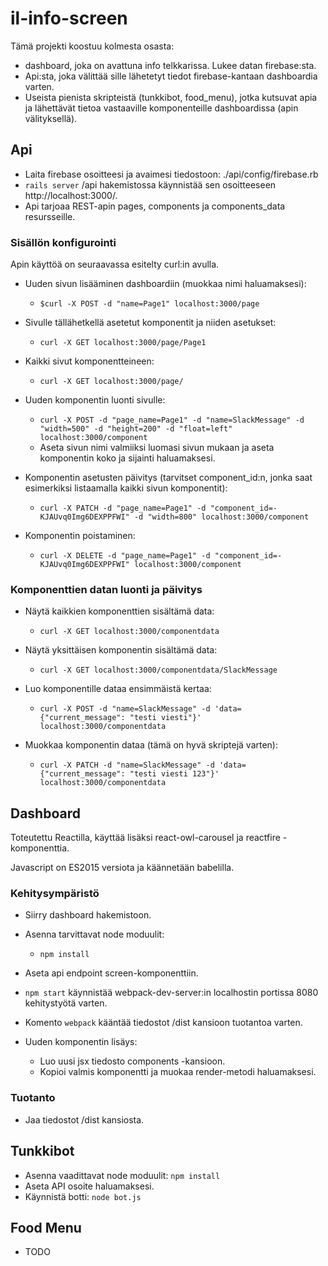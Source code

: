 # il-info-screen

Tämä projekti koostuu kolmesta osasta:
- dashboard, joka on avattuna info telkkarissa. Lukee datan firebase:sta.
- Api:sta, joka välittää sille lähetetyt tiedot firebase-kantaan dashboardia varten.
- Useista pienista skripteistä (tunkkibot, food_menu), jotka kutsuvat apia ja lähettävät tietoa vastaaville komponenteille dashboardissa (apin välityksellä).

## Api

- Laita firebase osoitteesi ja avaimesi tiedostoon: ./api/config/firebase.rb
- `rails server` /api hakemistossa käynnistää sen osoitteeseen http://localhost:3000/.
- Api tarjoaa REST-apin pages, components ja components_data resursseille.

### Sisällön konfigurointi

Apin käyttöä on seuraavassa esitelty curl:in avulla.

- Uuden sivun lisääminen dashboardiin (muokkaa nimi haluamaksesi):
  - `$curl -X POST -d "name=Page1" localhost:3000/page`

- Sivulle tällähetkellä asetetut komponentit ja niiden asetukset:
  - `curl -X GET localhost:3000/page/Page1`

- Kaikki sivut komponentteineen:
  - `curl -X GET localhost:3000/page/`

- Uuden komponentin luonti sivulle:
  - `curl -X POST -d "page_name=Page1" -d "name=SlackMessage" -d "width=500" -d "height=200" -d "float=left" localhost:3000/component`
  - Aseta sivun nimi valmiiksi luomasi sivun mukaan ja aseta komponentin koko ja sijainti haluamaksesi.

- Komponentin asetusten päivitys (tarvitset component_id:n, jonka saat esimerkiksi listaamalla kaikki sivun komponentit):
  - `curl -X PATCH -d "page_name=Page1" -d "component_id=-KJAUvq0Img6DEXPPFWI" -d "width=800" localhost:3000/component`

- Komponentin poistaminen:
  - `curl -X DELETE -d "page_name=Page1" -d "component_id=-KJAUvq0Img6DEXPPFWI" localhost:3000/component`

### Komponenttien datan luonti ja päivitys

- Näytä kaikkien komponenttien sisältämä data:
  - `curl -X GET localhost:3000/componentdata`

- Näytä yksittäisen komponentin sisältämä data:
  - `curl -X GET localhost:3000/componentdata/SlackMessage`

- Luo komponentille dataa ensimmäistä kertaa:
  - `curl -X POST -d "name=SlackMessage" -d 'data={"current_message": "testi viesti"}' localhost:3000/componentdata`

- Muokkaa komponentin dataa (tämä on hyvä skriptejä varten):
  - `curl -X PATCH -d "name=SlackMessage" -d 'data={"current_message": "testi viesti 123"}' localhost:3000/componentdata`


## Dashboard

Toteutettu Reactilla, käyttää lisäksi react-owl-carousel ja reactfire -komponenttia.

Javascript on ES2015 versiota ja käännetään babelilla.

### Kehitysympäristö
- Siirry dashboard hakemistoon.
- Asenna tarvittavat node moduulit:
  - `npm install`
- Aseta api endpoint screen-komponenttiin.
- `npm start` käynnistää webpack-dev-server:in localhostin portissa 8080 kehitystyötä varten.
- Komento `webpack` kääntää tiedostot /dist kansioon tuotantoa varten.

- Uuden komponentin lisäys:
  - Luo uusi jsx tiedosto components -kansioon.
  - Kopioi valmis komponentti ja muokaa render-metodi haluamaksesi.

### Tuotanto
- Jaa tiedostot /dist kansiosta.

## Tunkkibot

- Asenna vaadittavat node moduulit: `npm install`
- Aseta API osoite haluamaksesi.
- Käynnistä botti: `node bot.js`

## Food Menu
- TODO
